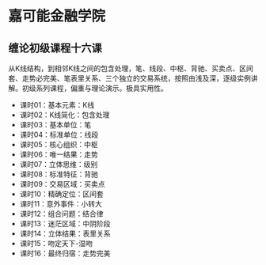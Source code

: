 # 嘉可能金融学院

## 缠论初级课程十六课

从K线结构，到相邻K线之间的包含处理，笔、线段、中枢、背驰、买卖点、区间套、走势必完美、笔表里关系、三个独立的交易系统，按照由浅及深，逐级实例讲解。初级系列课程，偏重与理论演示。极具实用性。

- 课时01：基本元素：K线
- 课时02：K线简化：包含处理
- 课时03：基本单位：笔
- 课时04：标准单位：线段
- 课时05：核心组织：中枢
- 课时06：唯一结果：走势
- 课时07：立体思维：级别
- 课时08：标准特征：背驰
- 课时09：交易区域：买卖点
- 课时10：精确定位：区间套
- 课时11：意外事件：小转大
- 课时12：组合问题：结合律
- 课时13：迷茫区域：中阴阶段
- 课时14：立体结果：表里关系
- 课时15：吻定天下-湿吻
- 课时16：最终归宿：走势完美
